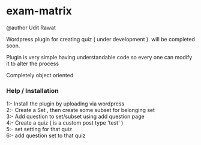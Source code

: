exam-matrix
===========
@author Udit Rawat


Wordpress plugin for creating quiz ( under development ). will be completed soon.

Plugin is very simple having understandable code so every one can modify it to alter the process

Completely object oriented

<h3> Help / Installation </h3>

1:- Install the plugin by uploading via wordpress<br/>
2:- Create a Set , then create some subset for belonging set<br/>
3:- Add question to set/subset using add question page<br/>
4:- Create a quiz ( is a custom post type 'test' )<br/>
5:- set setting for that quiz<br/>
6:- add question set to that quiz<br/>

